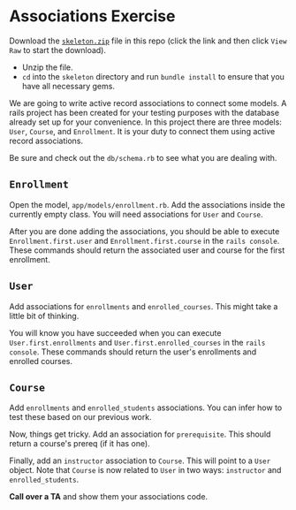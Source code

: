 # Associations Exercise

Download the [`skeleton.zip`](skeleton.zip) file in this repo (click the link and then click `View Raw` to start the download).

* Unzip the file.
* `cd` into the `skeleton` directory and run `bundle install` to ensure that you have all necessary gems.

We are going to write active record associations to connect some models.
A rails project has been created for your testing purposes with the database
already set up for your convenience. In this project there are three models:
`User`, `Course`, and `Enrollment`. It is your duty to connect them using
active record associations.

Be sure and check out the `db/schema.rb` to see what you are dealing with.

## `Enrollment`

Open the model, `app/models/enrollment.rb`. Add the associations inside the
currently empty class. You will need associations for `User` and `Course`.

After you are done adding the associations, you should be able to execute
`Enrollment.first.user` and `Enrollment.first.course` in the `rails
console`. These commands should return the associated user and course
for the first enrollment.

## `User`

Add associations for `enrollments` and
`enrolled_courses`. This might take a little bit of thinking.

You will know you have succeeded when you can execute
`User.first.enrollments` and `User.first.enrolled_courses` in the `rails
console`. These commands should return the user's enrollments and
enrolled courses.


## `Course`

Add `enrollments` and `enrolled_students` associations. You can infer
how to test these based on our previous work.

Now, things get tricky. Add an association for `prerequisite`. This
should return a course's prereq (if it has one).

Finally, add an `instructor` association to `Course`. This will point to
a `User` object. Note that `Course` is now related to `User` in two
ways: `instructor` and `enrolled_students`.

**Call over a TA** and show them your associations code.
